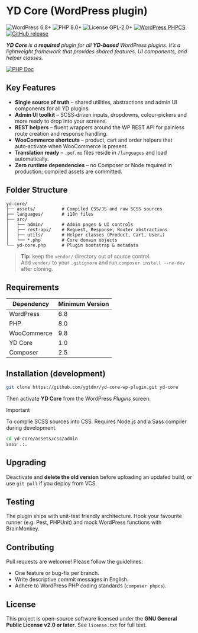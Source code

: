 # YD Core (WordPress plugin)

![WordPress 6.8+](https://img.shields.io/badge/WordPress-6.8+-21759b?logo=wordpress)
![PHP 8.0+](https://img.shields.io/badge/PHP-8.0+-8892BF?logo=php) ![License GPL-2.0+](https://img.shields.io/badge/License-GPLv2%2B-brightgreen)
[![WordPress PHPCS](https://github.com/ygtdmr/yd-core-wp-plugin/actions/workflows/phpcs.yml/badge.svg?branch=main)](https://github.com/ygtdmr/yd-core-wp-plugin/actions/workflows/phpcs.yml)
[![GitHub release](https://img.shields.io/github/v/release/ygtdmr/yd-core-wp-plugin)](https://github.com/ygtdmr/yd-core-wp-plugin/releases/latest)

_**YD Core** is a **required** plugin for all **YD-based** WordPress plugins. It’s a lightweight framework that provides shared features, UI components, and helper classes._

[![PHP Doc](https://img.shields.io/badge/PHP%20Doc-Code%20Review-orange)](https://ygtdmr.github.io/yd-core-wp-plugin/)

## Key Features

- **Single source of truth** – shared utilities, abstractions and admin UI components for all YD plugins.
- **Admin UI toolkit** – SCSS‑driven inputs, dropdowns, colour‑pickers and more ready to drop into your screens.
- **REST helpers** – fluent wrappers around the WP REST API for painless route creation and response handling.
- **WooCommerce shortcuts** – product, cart and order helpers that auto‑activate when WooCommerce is present.
- **Translation ready** – `.po`/`.mo` files reside in `/languages` and load automatically.
- **Zero runtime dependencies** – no Composer or Node required in production; compiled assets are committed.

## Folder Structure

```
yd-core/
├── assets/          # Compiled CSS/JS and raw SCSS sources
├── languages/       # i18n files
├── src/
│   ├── admin/       # Admin pages & UI controls
│   ├── rest-api/    # Request, Response, Router abstractions
│   ├── utils/       # Helper classes (Product, Cart, User…)
│   └── *.php        # Core domain objects
└── yd-core.php      # Plugin bootstrap & metadata
```

> **Tip:** keep the `vendor/` directory out of source control.  
> Add `vendor/` to your `.gitignore` and run `composer install --no-dev` after cloning.

## Requirements

| Dependency | Minimum Version |
|------------|-----------------|
| WordPress  | 6.8             |
| PHP        | 8.0             |
| WooCommerce| 9.8             |
| YD Core    | 1.0             |
| Composer   | 2.5             |

## Installation (development)

```bash
git clone https://github.com/ygtdmr/yd-core-wp-plugin.git yd-core
```

Then activate **YD Core** from the WordPress *Plugins* screen.
> [!IMPORTANT]
> To compile SCSS sources into CSS. Requires Node.js and a Sass compiler during development.
> ```bash
> cd yd-core/assets/css/admin
> sass .:.
> ```

## Upgrading

Deactivate and **delete the old version** before uploading an updated build, or use `git pull` if you deploy from VCS.

## Testing

The plugin ships with unit-test friendly architecture. Hook your favourite runner (e.g. Pest, PHPUnit) and mock WordPress functions with BrainMonkey.

## Contributing

Pull requests are welcome! Please follow the guidelines:

* One feature or bug-fix per branch.
* Write descriptive commit messages in English.
* Adhere to WordPress PHP coding standards (`composer phpcs`).

## License

This project is open-source software licensed under the **GNU General Public License v2.0 or later**. See `license.txt` for full text.
